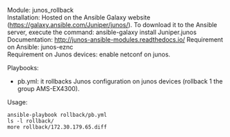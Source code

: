 Module: junos_rollback  
Installation: Hosted on the Ansible Galaxy website (https://galaxy.ansible.com/Juniper/junos/). To download it to the Ansible server, execute the command: ansible-galaxy install Juniper.junos  
Documentation: http://junos-ansible-modules.readthedocs.io/ 
Requirement on Ansible: junos-eznc  
Requirement on Junos devices: enable netconf on junos.  


Playbooks: 
- pb.yml: it rollbacks Junos configuration on junos devices (rollback 1 the group AMS-EX4300).  

Usage: 
```
ansible-playbook rollback/pb.yml
ls -l rollback/
more rollback/172.30.179.65.diff
```
